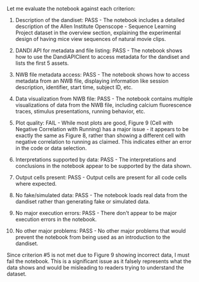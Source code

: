Let me evaluate the notebook against each criterion:

1. Description of the dandiset: PASS - The notebook includes a detailed description of the Allen Institute Openscope - Sequence Learning Project dataset in the overview section, explaining the experimental design of having mice view sequences of natural movie clips.

2. DANDI API for metadata and file listing: PASS - The notebook shows how to use the DandiAPIClient to access metadata for the dandiset and lists the first 5 assets.

3. NWB file metadata access: PASS - The notebook shows how to access metadata from an NWB file, displaying information like session description, identifier, start time, subject ID, etc.

4. Data visualization from NWB file: PASS - The notebook contains multiple visualizations of data from the NWB file, including calcium fluorescence traces, stimulus presentations, running behavior, etc.

5. Plot quality: FAIL - While most plots are good, Figure 9 (Cell with Negative Correlation with Running) has a major issue - it appears to be exactly the same as Figure 8, rather than showing a different cell with negative correlation to running as claimed. This indicates either an error in the code or data selection.

6. Interpretations supported by data: PASS - The interpretations and conclusions in the notebook appear to be supported by the data shown.

7. Output cells present: PASS - Output cells are present for all code cells where expected.

8. No fake/simulated data: PASS - The notebook loads real data from the dandiset rather than generating fake or simulated data.

9. No major execution errors: PASS - There don't appear to be major execution errors in the notebook.

10. No other major problems: PASS - No other major problems that would prevent the notebook from being used as an introduction to the dandiset.

Since criterion #5 is not met due to Figure 9 showing incorrect data, I must fail the notebook. This is a significant issue as it falsely represents what the data shows and would be misleading to readers trying to understand the dataset.